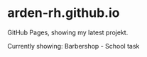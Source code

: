 # arden-rh.github.io

GitHub Pages, showing my latest projekt.

Currently showing: Barbershop - School task
